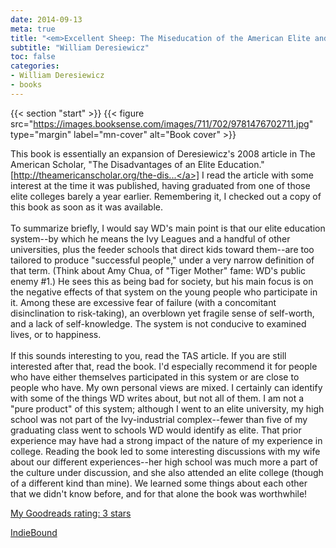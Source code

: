 ```yaml
---
date: 2014-09-13
meta: true
title: "<em>Excellent Sheep: The Miseducation of the American Elite and the Way to a Meaningful Life</em>"
subtitle: "William Deresiewicz"
toc: false
categories:
- William Deresiewicz
- books
---
```


{{< section "start" >}}
{{< figure src="https://images.booksense.com/images/711/702/9781476702711.jpg" type="margin" label="mn-cover" alt="Book cover" >}}

This book is essentially an expansion of Deresiewicz's 2008 article in The American Scholar, "The Disadvantages of an Elite Education." [<a target="_blank" href="http://theamericanscholar.org/the-disadvantages-of-an-elite-education/#.VDx42OdVlXc" rel="nofollow noopener">http://theamericanscholar.org/the-dis...</a>] I read the article with some interest at the time it was published, having graduated from one of those elite colleges barely a year earlier. Remembering it, I checked out a copy of this book as soon as it was available.<br /><br />To summarize briefly, I would say WD's main point is that our elite education system--by which he means the Ivy Leagues and a handful of other universities, plus the feeder schools that direct kids toward them--are too tailored to produce "successful people," under a very narrow definition of that term. (Think about Amy Chua, of "Tiger Mother" fame: WD's public enemy #1.) He sees this as being bad for society, but his main focus is on the negative effects of that system on the young people who participate in it. Among these are excessive fear of failure (with a concomitant disinclination to risk-taking), an overblown yet fragile sense of self-worth, and a lack of self-knowledge. The system is not conducive to examined lives, or to happiness.<br /><br />If this sounds interesting to you, read the TAS article. If you are still interested after that, read the book. I'd especially recommend it for people who have either themselves participated in this system or are close to people who have. My own personal views are mixed. I certainly can identify with some of the things WD writes about, but not all of them. I am not a "pure product" of this system; although I went to an elite university, my high school was not part of the Ivy-industrial complex--fewer than five of my graduating class went to schools WD would identify as elite. That prior experience may have had a strong impact of the nature of my experience in college. Reading the book led to some interesting discussions with my wife about our different experiences--her high school was much more a part of the culture under discussion, and she also attended an elite college (though of a different kind than mine). We learned some things about each other that we didn't know before, and for that alone the book was worthwhile!

[My Goodreads rating: 3 stars](https://www.goodreads.com/review/show/1054244674)  

[IndieBound](https://www.indiebound.org/book/9781476702711)
